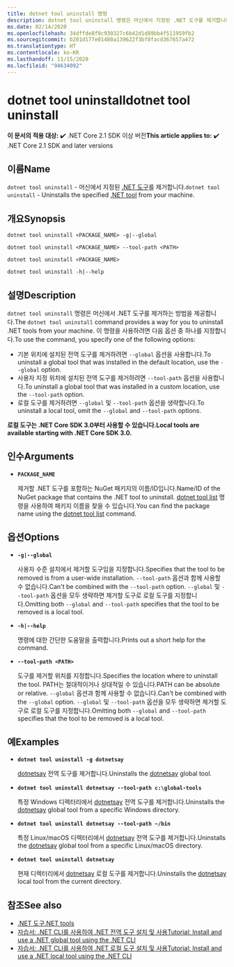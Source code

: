 ```yaml
---
title: dotnet tool uninstall 명령
description: dotnet tool uninstall 명령은 머신에서 지정된 .NET 도구를 제거합니다.
ms.date: 02/14/2020
ms.openlocfilehash: 34dffde8f9c930327c6b42d1d89bb4f511959fb2
ms.sourcegitcommit: b201d177e01480a139622f3bf8facd367657a472
ms.translationtype: HT
ms.contentlocale: ko-KR
ms.lasthandoff: 11/15/2020
ms.locfileid: "94634092"
---
```

# <a name="dotnet-tool-uninstall"></a><span data-ttu-id="be21c-103">dotnet tool uninstall</span><span class="sxs-lookup"><span data-stu-id="be21c-103">dotnet tool uninstall</span></span>

<span data-ttu-id="be21c-104">**이 문서의 적용 대상:**  ✔️ .NET Core 2.1 SDK 이상 버전</span><span class="sxs-lookup"><span data-stu-id="be21c-104">**This article applies to:** ✔️ .NET Core 2.1 SDK and later versions</span></span>

## <a name="name"></a><span data-ttu-id="be21c-105">이름</span><span class="sxs-lookup"><span data-stu-id="be21c-105">Name</span></span>

<span data-ttu-id="be21c-106">`dotnet tool uninstall` - 머신에서 지정된 [.NET 도구](global-tools.md)를 제거합니다.</span><span class="sxs-lookup"><span data-stu-id="be21c-106">`dotnet tool uninstall` - Uninstalls the specified [.NET tool](global-tools.md) from your machine.</span></span>

## <a name="synopsis"></a><span data-ttu-id="be21c-107">개요</span><span class="sxs-lookup"><span data-stu-id="be21c-107">Synopsis</span></span>

```dotnetcli
dotnet tool uninstall <PACKAGE_NAME> -g|--global

dotnet tool uninstall <PACKAGE_NAME> --tool-path <PATH>

dotnet tool uninstall <PACKAGE_NAME>

dotnet tool uninstall -h|--help
```

## <a name="description"></a><span data-ttu-id="be21c-108">설명</span><span class="sxs-lookup"><span data-stu-id="be21c-108">Description</span></span>

<span data-ttu-id="be21c-109">`dotnet tool uninstall` 명령은 머신에서 .NET 도구를 제거하는 방법을 제공합니다.</span><span class="sxs-lookup"><span data-stu-id="be21c-109">The `dotnet tool uninstall` command provides a way for you to uninstall .NET tools from your machine.</span></span> <span data-ttu-id="be21c-110">이 명령을 사용하려면 다음 옵션 중 하나를 지정합니다.</span><span class="sxs-lookup"><span data-stu-id="be21c-110">To use the command, you specify one of the following options:</span></span>

* <span data-ttu-id="be21c-111">기본 위치에 설치된 전역 도구를 제거하려면 `--global` 옵션을 사용합니다.</span><span class="sxs-lookup"><span data-stu-id="be21c-111">To uninstall a global tool that was installed in the default location, use the `--global` option.</span></span>
* <span data-ttu-id="be21c-112">사용자 지정 위치에 설치된 전역 도구를 제거하려면 `--tool-path` 옵션을 사용합니다.</span><span class="sxs-lookup"><span data-stu-id="be21c-112">To uninstall a global tool that was installed in a custom location,  use the `--tool-path` option.</span></span>
* <span data-ttu-id="be21c-113">로컬 도구를 제거하려면 `--global` 및 `--tool-path` 옵션을 생략합니다.</span><span class="sxs-lookup"><span data-stu-id="be21c-113">To uninstall a local tool, omit the `--global` and `--tool-path` options.</span></span>

<span data-ttu-id="be21c-114">**로컬 도구는 .NET Core SDK 3.0부터 사용할 수 있습니다.**</span><span class="sxs-lookup"><span data-stu-id="be21c-114">**Local tools are available starting with .NET Core SDK 3.0.**</span></span>

## <a name="arguments"></a><span data-ttu-id="be21c-115">인수</span><span class="sxs-lookup"><span data-stu-id="be21c-115">Arguments</span></span>

- **`PACKAGE_NAME`**

  <span data-ttu-id="be21c-116">제거할 .NET 도구를 포함하는 NuGet 패키지의 이름/ID입니다.</span><span class="sxs-lookup"><span data-stu-id="be21c-116">Name/ID of the NuGet package that contains the .NET tool to uninstall.</span></span> <span data-ttu-id="be21c-117">[dotnet tool list](dotnet-tool-list.md) 명령을 사용하여 패키지 이름을 찾을 수 있습니다.</span><span class="sxs-lookup"><span data-stu-id="be21c-117">You can find the package name using the [dotnet tool list](dotnet-tool-list.md) command.</span></span>

## <a name="options"></a><span data-ttu-id="be21c-118">옵션</span><span class="sxs-lookup"><span data-stu-id="be21c-118">Options</span></span>

- **`-g|--global`**

  <span data-ttu-id="be21c-119">사용자 수준 설치에서 제거할 도구임을 지정합니다.</span><span class="sxs-lookup"><span data-stu-id="be21c-119">Specifies that the tool to be removed is from a user-wide installation.</span></span> <span data-ttu-id="be21c-120">`--tool-path` 옵션과 함께 사용할 수 없습니다.</span><span class="sxs-lookup"><span data-stu-id="be21c-120">Can't be combined with the `--tool-path` option.</span></span> <span data-ttu-id="be21c-121">`--global` 및 `--tool-path` 옵션을 모두 생략하면 제거할 도구로 로컬 도구를 지정합니다.</span><span class="sxs-lookup"><span data-stu-id="be21c-121">Omitting both `--global` and `--tool-path` specifies that the tool to be removed is a local tool.</span></span>

- **`-h|--help`**

  <span data-ttu-id="be21c-122">명령에 대한 간단한 도움말을 출력합니다.</span><span class="sxs-lookup"><span data-stu-id="be21c-122">Prints out a short help for the command.</span></span>

- **`--tool-path <PATH>`**

  <span data-ttu-id="be21c-123">도구를 제거할 위치를 지정합니다.</span><span class="sxs-lookup"><span data-stu-id="be21c-123">Specifies the location where to uninstall the tool.</span></span> <span data-ttu-id="be21c-124">PATH는 절대적이거나 상대적일 수 있습니다.</span><span class="sxs-lookup"><span data-stu-id="be21c-124">PATH can be absolute or relative.</span></span> <span data-ttu-id="be21c-125">`--global` 옵션과 함께 사용할 수 없습니다.</span><span class="sxs-lookup"><span data-stu-id="be21c-125">Can't be combined with the `--global` option.</span></span> <span data-ttu-id="be21c-126">`--global` 및 `--tool-path` 옵션을 모두 생략하면 제거할 도구로 로컬 도구를 지정합니다.</span><span class="sxs-lookup"><span data-stu-id="be21c-126">Omitting both `--global` and `--tool-path` specifies that the tool to be removed is a local tool.</span></span>

## <a name="examples"></a><span data-ttu-id="be21c-127">예</span><span class="sxs-lookup"><span data-stu-id="be21c-127">Examples</span></span>

- **`dotnet tool uninstall -g dotnetsay`**

  <span data-ttu-id="be21c-128">[dotnetsay](https://www.nuget.org/packages/dotnetsay/) 전역 도구를 제거합니다.</span><span class="sxs-lookup"><span data-stu-id="be21c-128">Uninstalls the [dotnetsay](https://www.nuget.org/packages/dotnetsay/) global tool.</span></span>

- **`dotnet tool uninstall dotnetsay --tool-path c:\global-tools`**

  <span data-ttu-id="be21c-129">특정 Windows 디렉터리에서 [dotnetsay](https://www.nuget.org/packages/dotnetsay/) 전역 도구를 제거합니다.</span><span class="sxs-lookup"><span data-stu-id="be21c-129">Uninstalls the [dotnetsay](https://www.nuget.org/packages/dotnetsay/) global tool from a specific Windows directory.</span></span>

- **`dotnet tool uninstall dotnetsay --tool-path ~/bin`**

  <span data-ttu-id="be21c-130">특정 Linux/macOS 디렉터리에서 [dotnetsay](https://www.nuget.org/packages/dotnetsay/) 전역 도구를 제거합니다.</span><span class="sxs-lookup"><span data-stu-id="be21c-130">Uninstalls the [dotnetsay](https://www.nuget.org/packages/dotnetsay/) global tool from a specific Linux/macOS directory.</span></span>

- **`dotnet tool uninstall dotnetsay`**

  <span data-ttu-id="be21c-131">현재 디렉터리에서 [dotnetsay](https://www.nuget.org/packages/dotnetsay/) 로컬 도구를 제거합니다.</span><span class="sxs-lookup"><span data-stu-id="be21c-131">Uninstalls the [dotnetsay](https://www.nuget.org/packages/dotnetsay/) local tool from the current directory.</span></span>

## <a name="see-also"></a><span data-ttu-id="be21c-132">참조</span><span class="sxs-lookup"><span data-stu-id="be21c-132">See also</span></span>

- [<span data-ttu-id="be21c-133">.NET 도구</span><span class="sxs-lookup"><span data-stu-id="be21c-133">.NET tools</span></span>](global-tools.md)
- [<span data-ttu-id="be21c-134">자습서: .NET CLI를 사용하여 .NET 전역 도구 설치 및 사용</span><span class="sxs-lookup"><span data-stu-id="be21c-134">Tutorial: Install and use a .NET global tool using the .NET CLI</span></span>](global-tools-how-to-use.md)
- [<span data-ttu-id="be21c-135">자습서: .NET CLI를 사용하여 .NET 로컬 도구 설치 및 사용</span><span class="sxs-lookup"><span data-stu-id="be21c-135">Tutorial: Install and use a .NET local tool using the .NET CLI</span></span>](local-tools-how-to-use.md)
